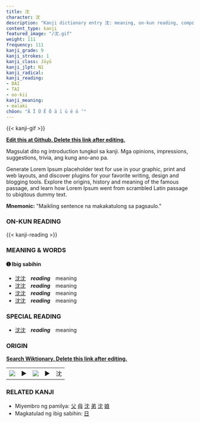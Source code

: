 ```yaml
---
title: 沈
character: 沈
description: "Kanji dictionary entry 沈: meaning, on-kun reading, compounds, origin, related kanji"
content_type: kanji
featured_image: "/沈.gif"
weight: 111
frequency: 111
kanji_grade: 9
kanji_strokes: 1
kanji_class: Jōyō
kanji_jlpt: N1
kanji_radical: 
kanji_reading: 
- DAI
- TAI
- oo-kii
kanji_meaning:
- malaki
chōon: "Ā Ī Ū Ē Ō ā ī ū ē ō ’"
---
```

[//]: # (Don't edit the line below. Kanji animated GIF code is automatically generated.)
{{< kanji-gif >}}

[//]: # (Edit below this line.)

**[Edit this at Github. Delete this link after editing.](https://github.com/tim0g/tim/tree/main/content/kanji/沈/index.md)**

Magsulat dito ng introduction tungkol sa kanji. Mga opinions, impressions, suggestions, trivia, ang kung ano-ano pa.

Generate Lorem Ipsum placeholder text for use in your graphic, print and web layouts, and discover plugins for your favorite writing, design and blogging tools. Explore the origins, history and meaning of the famous passage, and learn how Lorem Ipsum went from scrambled Latin passage to ubiqitous dummy text.
 
**Mnemonic:** "Maikling sentence na makakatulong sa pagsaulo."

### ON-KUN READING

[//]: # (Don't edit the line below. ON-KUN READING code is automatically generated.)
{{< kanji-reading >}}

### MEANING & WORDS

#### ➊ **Ibig sabihin**
  - [沈](../沈)[沈](../沈)　***reading***　meaning
  - [沈](../沈)[沈](../沈)　***reading***　meaning
  - [沈](../沈)[沈](../沈)　***reading***　meaning
  - [沈](../沈)[沈](../沈)　***reading***　meaning

### SPECIAL READING
  - [沈](../沈)[沈](../沈)　***reading***　meaning

### ORIGIN

**[Search Wiktionary. Delete this link after editing.](https://wiktionary.org/wiki/沈)**
<table class="kanji-table"><tr><td>
<img src="60px-沈-bronze.svg.png">
</td><td>▶</td><td>
<img src="60px-沈-oracle.svg.png">
</td><td>▶</td>
<td class="kanji-origin">沈</td>
</tr></table>

### RELATED KANJI
- Miyembro ng pamilya: [父](../父) [母](../母) [沈](../沈) [弟](../弟) [沈](../沈) [娘](../娘)
- Magkatulad ng ibig sabihin: [日](../日)
